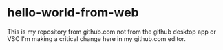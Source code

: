 # hello-world-from-web
This is my repository from github.com not from the github desktop app or VSC
I'm making a critical change here in my github.com editor.
